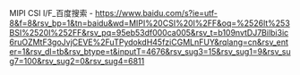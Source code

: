 MIPI CSI I/F_百度搜索 - https://www.baidu.com/s?ie=utf-8&f=8&rsv_bp=1&tn=baidu&wd=MIPI%20CSI%20I%2FF&oq=%2526lt%253BSI%2520I%252FF&rsv_pq=95eb53df000ca005&rsv_t=b109nvtDJ7Bilbi3ic6ruOZMtF3goJvjCEVE%2FuTPydokdH45fziCGMLnFUY&rqlang=cn&rsv_enter=1&rsv_dl=tb&rsv_btype=t&inputT=4676&rsv_sug3=15&rsv_sug1=9&rsv_sug7=100&rsv_sug2=0&rsv_sug4=6811
